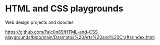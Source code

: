 # HTML and CSS playgrounds
 Web design projects and doodles

https://github.com/Falc0n89/HTML-and-CSS-playgrounds/blob/main/Dasmotos%20Arts%20and%20Crafts/Index.html
